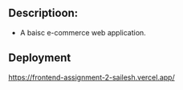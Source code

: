 ## Descriptioon:

- A baisc e-commerce web application.

## Deployment

https://frontend-assignment-2-sailesh.vercel.app/

